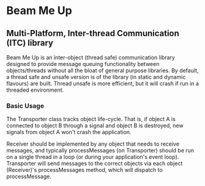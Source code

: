 # Beam Me Up
## Multi-Platform, Inter-thread Communication (ITC) library

Beam Me Up is an inter-object (thread safe) communication library designed to provide message queuing functionality
between objects/threads without all the bloat of general purpose libraries. By default, a thread safe and unsafe version
is of the library (in static and dynamic flavours) are built. Thread unsafe is more efficient, but it will crash if run
in a threaded environment.

### Basic Usage
The Transporter class tracks object life-cycle. That is, if object A is connected to object B through a signal and
object B is destroyed, new signals from object A won't crash the application.

Receiver should be implemented by any object that needs to receive messages, and typically processMessages
(on Transporter) should be run on a single thread in a loop (or during your application's event loop). Transporter will
send messages to the correct objects via each object (Receiver)'s processMessages method, which will dispatch to
processMessage.

